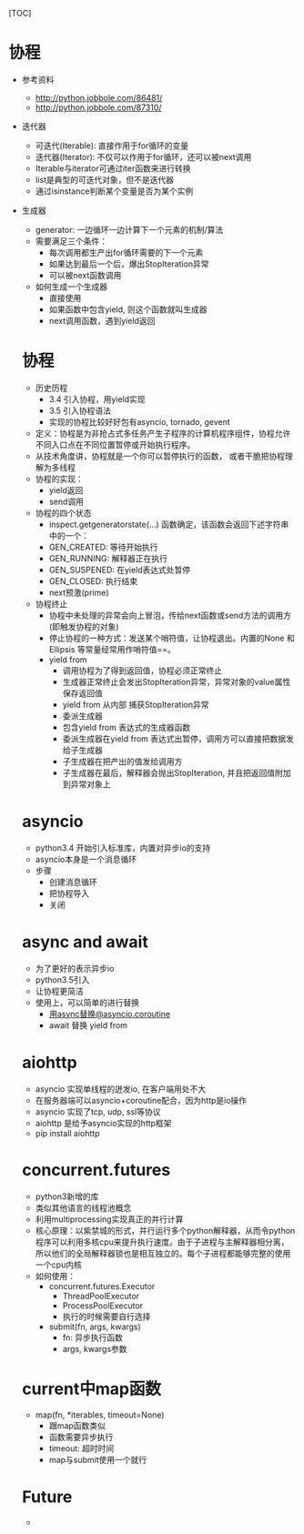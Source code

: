 [TOC]



# 协程

- 参考资料

  - http://python.jobbole.com/86481/
  - http://python.jobbole.com/87310/

- 迭代器

  - 可迭代(Iterable): 直接作用于for循环的变量
  - 迭代器(Iterator): 不仅可以作用于for循环，还可以被next调用 
  - Iterable与iterator可通过iter函数来进行转换
  - list是典型的可迭代对象，但不是迭代器
  - 通过isinstance判断某个变量是否为某个实例

- 生成器

  - generator: 一边循环一边计算下一个元素的机制/算法
  - 需要满足三个条件：
    - 每次调用都生产出for循环需要的下一个元素
    - 如果达到最后一个后，爆出StopIteration异常
    - 可以被next函数调用 
  - 如何生成一个生成器
    - 直接使用
    - 如果函数中包含yield, 则这个函数就叫生成器
    - next调用函数，遇到yield返回 

  # 协程

  - 历史历程
    - 3.4 引入协程，用yield实现
    - 3.5 引入协程语法
    - 实现的协程比较好好包有asyncio, tornado, gevent
  - 定义：协程是为非抢占式多任务产生子程序的计算机程序组件，协程允许不同入口点在不同位置暂停或开始执行程序。
  - 从技术角度讲，协程就是一个你可以暂停执行的函数， 或者干脆把协程理解为多线程
  - 协程的实现：
    - yield返回
    - send调用
  - 协程的四个状态
    - inspect.getgeneratorstate(…) 函数确定，该函数会返回下述字符串中的一个：
    - GEN_CREATED: 等待开始执行
    - GEN_RUNNING: 解释器正在执行
    - GEN_SUSPENED: 在yield表达式处暂停
    - GEN_CLOSED: 执行结束
    - next预激(prime)
  - 协程终止
    - 协程中未处理的异常会向上冒泡，传给next函数或send方法的调用方(即触发协程的对象)
    - 停止协程的一种方式：发送某个哨符值，让协程退出。内置的None 和 Ellipsis 等常量经常用作哨符值==。
    - yield from 
      - 调用协程为了得到返回值，协程必须正常终止
      - 生成器正常终止会发出StopIteration异常，异常对象的value属性保存返回值 
      - yield from 从内部 捕获StopIteration异常
      -  委派生成器
        - 包含yield from 表达式的生成器函数
        - 委派生成器在yield from 表达式出暂停，调用方可以直接把数据发给子生成器
        - 子生成器在把产出的值发给调用方
        - 子生成器在最后，解释器会抛出StopIteration, 并且把返回值附加到异常对象上

  # asyncio

  - python3.4 开始引入标准库，内置对异步io的支持
  - asyncio本身是一个消息循环
  - 步骤
    - 创建消息循环
    - 把协程导入
    - 关闭

  # async and await 

  - 为了更好的表示异步io
  - python3.5引入
  - 让协程更简洁
  - 使用上，可以简单的进行替换
    - 用async替换@asyncio.coroutine
    - await 替换 yield from 

  # aiohttp

  - asyncio 实现单线程的迸发io, 在客户端用处不大
  - 在服务器端可以asyncio+coroutine配合，因为http是io操作
  - asyncio 实现了tcp, udp, ssl等协议
  - aiohttp 是给予asyncio实现的http框架
  - pip install aiohttp

  # concurrent.futures

  - python3新增的库
  - 类似其他语言的线程池概念
  - 利用multiprocessing实现真正的并行计算
  - 核心原理：以紫禁城的形式，并行运行多个python解释器，从而令python程序可以利用多核cpu来提升执行速度。由于子进程与主解释器相分离，所以他们的全局解释器锁也是相互独立的。每个子进程都能够完整的使用一个cpu内核
  - 如何使用：
    - concurrent.futures.Executor 
      - ThreadPoolExecutor 
      - ProcessPoolExecutor 
      - 执行的时候需要自行选择
    - submit(fn, args, kwargs)
      - fn: 异步执行函数
      - args, kwargs参数

  # current中map函数

  - map(fn, \*iterables, timeout=None)
    - 跟map函数类似
    - 函数需要异步执行
    - timeout: 超时时间
    - map与submit使用一个就行

  # Future

  - 